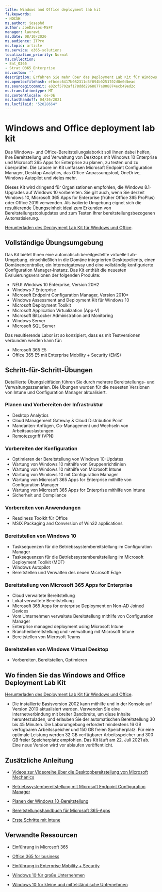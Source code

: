 ```yaml
---
title: Windows and Office deployment lab kit
f1.keywords:
- NOCSH
ms.author: josephd
author: JoeDavies-MSFT
manager: laurawi
ms.date: 08/10/2020
ms.audience: ITPro
ms.topic: article
ms.service: o365-solutions
localization_priority: Normal
ms.collection:
- Ent_O365
- Strat_O365_Enterprise
ms.custom: ''
description: Erfahren Sie mehr über das Deployment Lab Kit für Windows und Office und wo Sie darauf zugreifen.
ms.openlocfilehash: efbcec6417b082311d3f094b0251702d8e0dbeac
ms.sourcegitcommit: e02cf5702af178ddd2968877a808874ecb49ed2c
ms.translationtype: MT
ms.contentlocale: de-DE
ms.lasthandoff: 04/26/2021
ms.locfileid: "52028664"
---
```

# <a name="windows-and-office-deployment-lab-kit"></a>Windows and Office deployment lab kit

Das Windows- und Office-Bereitstellungslaborkit soll Ihnen dabei helfen, Ihre Bereitstellung und Verwaltung von Desktops mit Windows 10 Enterprise und Microsoft 365 Apps for Enterprise zu planen, zu testen und zu überprüfen. Die Labore im Kit umfassen Microsoft Endpoint Configuration Manager, Desktop Analytics, das Office-Anpassungstool, OneDrive, Windows Autopilot und vieles mehr.

Dieses Kit wird dringend für Organisationen empfohlen, die Windows 8.1-Upgrades auf Windows 10 vorbereiten. Sie gilt auch, wenn Sie derzeit Windows 10, Microsoft 365 Apps for Enterprise (früher Office 365 ProPlus) oder Office 2019 verwenden. Als isolierte Umgebung eignet sich die resultierende Übungseinheit ideal zum Erkunden von Bereitstellungstoolupdates und zum Testen Ihrer bereitstellungsbezogenen Automatisierung.

[Herunterladen des Deployment Lab Kit für Windows und Office](https://www.microsoft.com/evalcenter/evaluate-lab-kit).

## <a name="a-complete-lab-environment"></a>Vollständige Übungsumgebung

Das Kit bietet Ihnen eine automatisch bereitgestellte virtuelle Lab-Umgebung, einschließlich in die Domäne integrierten Desktopclients, einen Domänencontroller, ein Internetgateway und eine vollständig konfigurierte Configuration Manager-Instanz. Das Kit enthält die neuesten Evaluierungsversionen der folgenden Produkte:

  - NEU! Windows 10 Enterprise, Version 20H2
  - Windows 7 Enterprise
  - Microsoft Endpoint Configuration Manager, Version 2010*
  - Windows Assessment and Deployment Kit für Windows 10
  - Microsoft Deployment Toolkit
  - Microsoft Application Virtualization (App-V)
  - Microsoft BitLocker Administration and Monitoring 
  - Windows Server 
  - Microsoft SQL Server 

Das resultierende Labor ist so konzipiert, dass es mit Testversionen verbunden werden kann für: 

  - Microsoft 365 E5
  - Office 365 E5 mit Enterprise Mobility + Security (EMS)

## <a name="step-by-step-labs"></a>Schritt-für-Schritt-Übungen

Detaillierte Übungsleitfäden führen Sie durch mehrere Bereitstellungs- und Verwaltungsszenarien. Die Übungen wurden für die neuesten Versionen von Intune und Configuration Manager aktualisiert. 

### <a name="plan-and-prepare-infrastructure"></a>Planen und Vorbereiten der Infrastruktur 
- Desktop Analytics 
- Cloud Management Gateway & Cloud Distribution Point 
- Mandanten-Anfügen, Co-Management und Wechseln von Arbeitsauslastungen 
- Remotezugriff (VPN) 

### <a name="prepare-configuration"></a>Vorbereiten der Konfiguration   

- Optimieren der Bereitstellung von Windows 10-Updates   
- Wartung von Windows 10 mithilfe von Gruppenrichtlinien
- Wartung von Windows 10 mithilfe von Microsoft Intune   
- Wartung von Windows 10 mit Configuration Manager   
- Wartung von Microsoft 365 Apps for Enterprise mithilfe von Configuration Manager   
- Wartung von Microsoft 365 Apps for Enterprise mithilfe von Intune  
- Sicherheit und Compliance   

### <a name="prepare-applications"></a>Vorbereiten von Anwendungen    

- Readiness Toolkit für Office  
- MSIX Packaging and Conversion of Win32 applications   

### <a name="deploy-windows-10"></a>Bereitstellen von Windows 10   

- Tasksequenzen für die Betriebssystembereitstellung im Configuration Manager
- Tasksequenzen für die Betriebssystembereitstellung im Microsoft Deployment Toolkit (MDT)
- Windows Autopilot
- Bereitstellen und Verwalten des neuen Microsoft Edge  

### <a name="deploy-microsoft-365-apps-for-enterprise"></a>Bereitstellung von Microsoft 365 Apps for Enterprise    

- Cloud verwaltete Bereitstellung  
- Lokal verwaltete Bereitstellung    
- Microsoft 365 Apps for enterprise Deployment on Non-AD Joined Devices 
- Vom Unternehmen verwaltete Bereitstellung mithilfe von Configuration Manager
- Enterprise managed deployment using Microsoft Intune  
- Branchenbereitstellung und -verwaltung mit Microsoft Intune
- Bereitstellen von Microsoft Teams

### <a name="deploy-windows-virtual-desktop"></a>Bereitstellen von Windows Virtual Desktop  

- Vorbereiten, Bereitstellen, Optimieren
 
## <a name="where-to-find-the-windows-and-office-deployment-lab-kit"></a>Wo finden Sie das Windows and Office Deployment Lab Kit

[Herunterladen des Deployment Lab Kit für Windows und Office](https://www.microsoft.com/evalcenter/evaluate-lab-kit).

* Die installierte Basisversion 2002 kann mithilfe und in der Konsole auf Version 2010 aktualisiert werden. Verwenden Sie eine Internetverbindung mit breiter Bandbreite, um diese Inhalte herunterzuladen, und erlauben Sie der automatischen Bereitstellung 30 bis 45 Minuten. Die Laborumgebung erfordert mindestens 16 GB verfügbaren Arbeitsspeicher und 150 GB freien Speicherplatz. Für eine optimale Leistung werden 32 GB verfügbarer Arbeitsspeicher und 300 GB freier Speicherplatz empfohlen. Das Kit läuft am 22. Juli 2021 ab. Eine neue Version wird vor ablaufen veröffentlicht.

## <a name="additional-guidance"></a>Zusätzliche Anleitung

  - [Videos zur Videoreihe über die Desktopbereitstellung von Microsoft Mechanics](https://www.aka.ms/watchhowtoshift)

  - [Betriebssystembereitstellung mit Microsoft Endpoint Configuration Manager](/mem/configmgr/osd/understand/introduction-to-operating-system-deployment)

  - [Planen der Windows 10-Bereitstellung](/windows/deployment/planning/index)

  - [Bereitstellungshandbuch für Microsoft 365-Apps](/deployoffice/deployment-guide-microsoft-365-apps)

  - [Erste Schritte mit Intune](/intune/get-started-evaluation)

## <a name="related-resources"></a>Verwandte Ressourcen

  - [Einführung in Microsoft 365](https://www.microsoft.com/microsoft-365/default.aspx)

  - [Office 365 for business](https://products.office.com/business/office)

  - [Einführung in Enterprise Mobility + Security](https://www.microsoft.com/cloud-platform/enterprise-mobility-security)

  - [Windows 10 für große Unternehmen](https://www.microsoft.com/WindowsForBusiness/windows-for-enterprise)

  - [Windows 10 für kleine und mittelständische Unternehmen](https://www.microsoft.com/WindowsForBusiness/windows-for-small-business)
